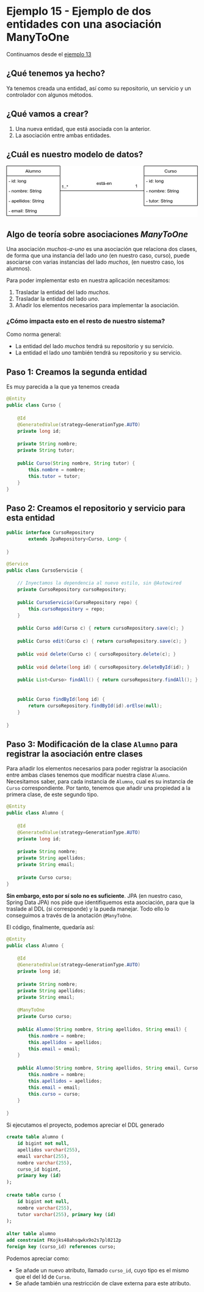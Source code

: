 
# Ejemplo 15 - Ejemplo de dos entidades con una asociación ManyToOne

Continuamos desde el [ejemplo 13](https://github.com/lmlopezmagana/bbdd-2019/tree/master/13_CrudCompletoUnaEntidad3)

## ¿Qué tenemos ya hecho?

Ya tenemos creada una entidad, así como su repositorio, un servicio y un controlador con algunos métodos.

## ¿Qué vamos a crear?

1. Una nueva entidad, que está asociada con la anterior.
2. La asociación entre ambas entidades.

## ¿Cuál es nuestro modelo de datos?

![diagrama uml](./uml.jpg) 

## Algo de teoría sobre asociaciones _ManyToOne_

Una asociación _muchos-a-uno_ es una asociación que relaciona dos clases, de forma que una instancia del lado _uno_ (en nuestro caso, curso), puede asociarse con varias instancias del lado _muchos_, (en nuestro caso, los alumnos).

Para poder implementar esto en nuestra aplicación necesitamos:

1. Trasladar la entidad del lado _muchos_.
2. Trasladar la entidad del lado _uno_.
3. Añadir los elementos necesarios para implementar la asociación.

### ¿Cómo impacta esto en el resto de nuestro sistema?

Como norma general:

- La entidad del lado _muchos_ tendrá su repositorio y su servicio.
- La entidad el lado _uno_ también tendrá su repositorio y su servicio.


## Paso 1: Creamos la segunda entidad

Es muy parecida a la que ya tenemos creada

```java
@Entity
public class Curso {
	
	@Id
	@GeneratedValue(strategy=GenerationType.AUTO)
	private long id;
	
	private String nombre;
	private String tutor;
	
	public Curso(String nombre, String tutor) {
		this.nombre = nombre;
		this.tutor = tutor;
	}	
}

```


## Paso 2: Creamos el repositorio y servicio para esta entidad

```java
public interface CursoRepository 
		extends JpaRepository<Curso, Long> {

}
```

```java
@Service
public class CursoServicio {

	// Inyectamos la dependencia al nuevo estilo, sin @Autowired
	private CursoRepository cursoRepository;
	
	public CursoServicio(CursoRepository repo) {
		this.cursoRepository = repo;
	}
	
	public Curso add(Curso c) { return cursoRepository.save(c); }
	
	public Curso edit(Curso c) { return cursoRepository.save(c); }

	public void delete(Curso c) { cursoRepository.delete(c); }
	
	public void delete(long id) { cursoRepository.deleteById(id); }
	
	public List<Curso> findAll() { return cursoRepository.findAll(); }
	
	
	public Curso findById(long id) {
		return cursoRepository.findById(id).orElse(null);
	}
		
}

```

## Paso 3: Modificación de la clase `Alumno` para registrar la asociación entre clases

Para añadir los elementos necesarios para poder registrar la asociación entre ambas clases tenemos que modificar nuestra clase `Alumno`. Necesitamos saber, para cada instancia de `Alumno`, cual es su instancia de `Curso` correspondiente. Por tanto, tenemos que añadir una propiedad a la primera clase, de este segundo tipo.

```java
@Entity
public class Alumno {
	
	@Id
	@GeneratedValue(strategy=GenerationType.AUTO)
	private long id;
	
	private String nombre;
	private String apellidos;
	private String email;
	
	private Curso curso;
}
```

**Sin embargo, esto por sí solo no es suficiente**. JPA (en nuestro caso, Spring Data JPA) nos pide que identifiquemos esta asociación, para que la traslade al DDL (si corresponde) y la pueda manejar. Todo ello lo conseguimos a través de la anotación `@ManyToOne`.

El código, finalmente, quedaría así:

```java
@Entity
public class Alumno {
	
	@Id
	@GeneratedValue(strategy=GenerationType.AUTO)
	private long id;
	
	private String nombre;
	private String apellidos;
	private String email;
	
	@ManyToOne
	private Curso curso;
	
	public Alumno(String nombre, String apellidos, String email) {
		this.nombre = nombre;
		this.apellidos = apellidos;
		this.email = email;
	}

	public Alumno(String nombre, String apellidos, String email, Curso curso) {
		this.nombre = nombre;
		this.apellidos = apellidos;
		this.email = email;
		this.curso = curso;
	}

}

```

Si ejecutamos el proyecto, podemos apreciar el DDL generado

```sql
create table alumno (
	id bigint not null, 
	apellidos varchar(255), 
	email varchar(255), 
	nombre varchar(255), 
	curso_id bigint, 
	primary key (id)
);

create table curso (
	id bigint not null, 
	nombre varchar(255), 
	tutor varchar(255), primary key (id)
);

alter table alumno 
add constraint FKojks48ahsqwkx9o2s7pl0212p 
foreign key (curso_id) references curso;
```

Podemos apreciar como:

- Se añade un nuevo atributo, llamado `curso_id`, cuyo tipo es el mismo que el del Id de `Curso`.
- Se añade también una restricción de clave externa para este atributo.